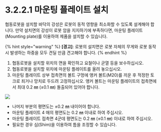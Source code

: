 ﻿# 3.2.2.1 마운팅 플레이트 설치

협동로봇을 설치할 바닥의 강성은 로봇의 동적 영향을 최소화할 수 있도록 설계해야 합니다. 만약 설치면의 강성이 로봇 암을 지지하기에 부족하다면, 마운팅 플레이트(Mounting plate)를 이용하여 제품을 설치할 수 있습니다.

{% hint style="warning" %}
**\[경고]**: 로봇의 설치면은 로봇 자체의 무게와 로봇 동작 시 발생하는 하중을 모두 견딜 만큼 견고해야 합니다.
{% endhint %}

1. 협동로봇을 설치할 위치의 면을 확인하고 요철이나 균열 등을 보수하십시오.
2. 협동로봇을 설치할 위치에 마운팅 플레이트를 올려 놓으십시오.
3. 마운팅 플레이트 상부 접촉면의 볼트 구멍에 앵커 볼트(M20)를 끼운 후 적정한 토크로 죄거나 망치로 두드려 고정하십시오. 앵커 볼트는 마운팅 플레이트의 접촉면에서 최대 0.2 ㎜ (±0.1 ㎜) 돌출되어 있어야 합니다.

![](../../../_assets/mounting\_plate.png)

* 나머지 부분의 평면도는 ±0.2 ㎜ 내이어야 합니다.
* 마운팅 플레이트 4 매의 평면도는 0.2 ㎜ 이내로 하여 주십시오.
* 마운팅 플레이트 접촉면 4군데 평면도는 0.2 ㎜ (±0.1 ㎜) 이내로 하여 주십시오.
* 필요한 경우 심(Shim)을 이용하여 틈을 조정할 수 있습니다.
